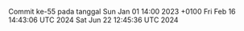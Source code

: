 Commit ke-55 pada tanggal Sun Jan 01 14:00 2023 +0100
Fri Feb 16 14:43:06 UTC 2024
Sat Jun 22 12:45:36 UTC 2024

